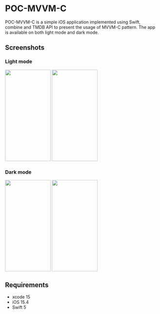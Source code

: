 # POC-MVVM-C
POC-MVVM-C is a simple iOS application implemented using Swift, combine and TMDB API to present the usage of MVVM-C pattern.
The app is available on both light mode and dark mode.
## Screenshots
### Light mode
<Img height=300 width=150 src="https://github.com/omarthamri/POC-MVVM-C/assets/39087448/43454c33-3adf-46bb-8f7b-e470e6ca511d"> <Img height=300 width=150 src="https://github.com/omarthamri/POC-MVVM-C/assets/39087448/1674bce5-98f8-4f04-b0bc-36c71ff65e05">
### Dark mode
<Img height=300 width=150 src="https://github.com/omarthamri/POC-MVVM-C/assets/39087448/5ba96419-b62b-4da1-960f-17b3b33e830e"> <Img height=300 width=150 src="https://github.com/omarthamri/POC-MVVM-C/assets/39087448/391df16a-ceb3-466c-8e35-660d2c07ac3d">
## Requirements
* xcode 15
* iOS 15.4
* Swift 5

